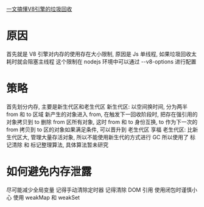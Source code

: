 [一文搞懂V8引擎的垃圾回收](https://juejin.cn/post/6844904016325902344)

# 原因
首先就是 V8 引擎对内存的使用存在大小限制, 原因是 Js 单线程, 如果垃圾回收太耗时就会阻塞主线程
这个限制在 nodejs 环境中可以通过 --v8-options 进行配置

# 策略
首先划分内存, 主要是新生代区和老生代区
新生代区: 
  以空间换时间, 分为两半 from 和 to 区域
  新产生的对象进入 from, 在触发下一回收阶段时, 把存在强引用的对象拷贝到 to
  删除 from 区所有对象, 这时 from 和 to 身份互换, to 作为下一次的 from
  拷贝到 to 区的对象如果满足条件, 可以晋升到 老生代区 享福
老生代区:
  比新生代区大, 管理大量存活对象, 所以不能使用新生代的方式进行 GC
  所以使用了 标记清除 和 标记整理算法, 具体算法暂未研究

# 如何避免内存泄露
尽可能减少全局变量
记得手动清除定时器
记得清除 DOM 引用
使用闭包时谨慎小心
使用 weakMap 和 weakSet
